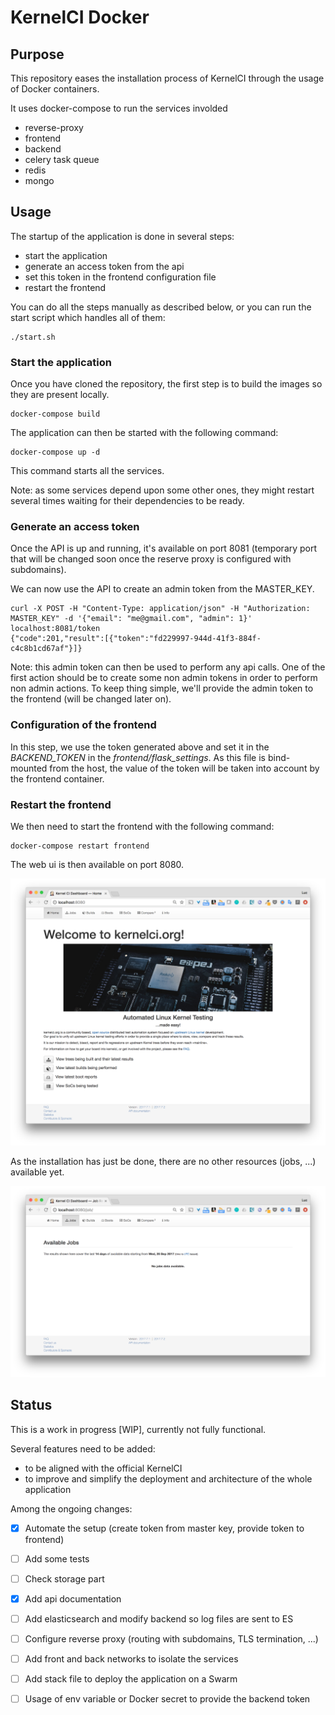 KernelCI Docker
===============

## Purpose

This repository eases the installation process of KernelCI through the usage of Docker containers.

It uses docker-compose to run the services involded

- reverse-proxy
- frontend 
- backend
- celery task queue
- redis
- mongo

## Usage

The startup of the application is done in several steps:
- start the application
- generate an access token from the api
- set this token in the frontend configuration file
- restart the frontend

You can do all the steps manually as described below, or you can run the start script which handles all of them:

```
./start.sh
```

### Start the application

Once you have cloned the repository, the first step is to build the images so they are present locally.

```
docker-compose build
```

The application can then be started with the following command:

```
docker-compose up -d 
```

This command starts all the services.

Note: as some services depend upon some other ones, they might restart several times waiting for their dependencies to be ready.

### Generate an access token

Once the API is up and running, it's available on port 8081 (temporary port that will be changed soon once the reserve proxy is configured with subdomains).

We can now use the API to create an admin token from the MASTER_KEY.

```
curl -X POST -H "Content-Type: application/json" -H "Authorization: MASTER_KEY" -d '{"email": "me@gmail.com", "admin": 1}' localhost:8081/token
{"code":201,"result":[{"token":"fd229997-944d-41f3-884f-c4c8b1cd67af"}]}
```

Note: this admin token can then be used to perform any api calls. One of the first action should be to create some non admin tokens in order to perform non admin actions. To keep thing simple, we'll provide the admin token to the frontend (will be changed later on).

### Configuration of the frontend

In this step, we use the token generated above and set it in the *BACKEND_TOKEN* in the *frontend/flask_settings*. As this file is bind-mounted from the host, the value of the token will be taken into account by the frontend container.

### Restart the frontend

We then need to start the frontend with the following command:

```
docker-compose restart frontend
```

The web ui is then available on port 8080.

![Home](./images/kernelci-home.png)

As the installation has just be done, there are no other resources (jobs, ...) available yet.

![Jobs](./images/kernelci-jobs.png)

## Status

This is a work in progress [WIP], currently not fully functional.

Several features need to be added:
- to be aligned with the official KernelCI
- to improve and simplify the deployment and architecture of the whole application

Among the ongoing changes:

- [x] Automate the setup (create token from master key, provide token to frontend)
- [ ] Add some tests
- [ ] Check storage part
- [x] Add api documentation
- [ ] Add elasticsearch and modify backend so log files are sent to ES
- [ ] Configure reverse proxy (routing with subdomains, TLS termination, ...)
- [ ] Add front and back networks to isolate the services
- [ ] Add stack file to deploy the application on a Swarm
- [ ] Usage of env variable or Docker secret to provide the backend token

